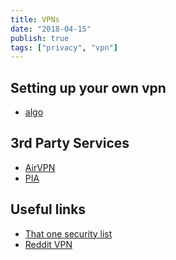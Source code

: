 ```yaml
---
title: VPNs
date: "2018-04-15"
publish: true
tags: ["privacy", "vpn"]
---
```



## Setting up your own vpn

- [algo]()

## 3rd Party Services

- [AirVPN]()
- [PIA]()

## Useful links

- [That one security list]()
- [Reddit VPN]()